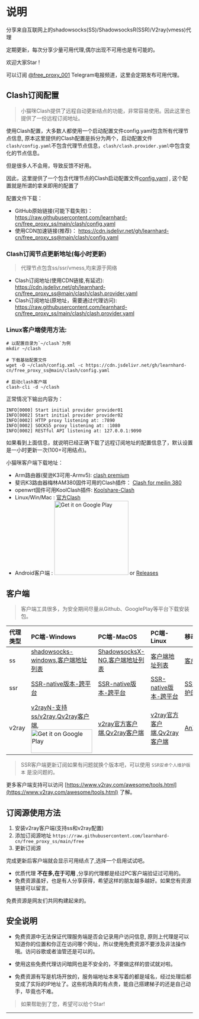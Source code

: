 # 说明

分享来自互联网上的shadowsocks(SS)/ShadowsocksR(SSR)/V2ray(vmess)代理

定期更新，每次分享少量可用代理,偶尔出现不可用也是有可能的。

欢迎大家Star !

可以订阅 [@free_proxy_001](https://t.me/free_proxy_001) Telegram电报频道，这里会定期发布可用代理。

## Clash订阅配置
> 小猫咪Clash提供了远程自动更新结点的功能，非常容易使用。因此这里也提供了一份远程订阅地址。


使用Clash配置，大多数人都使用一个启动配置文件config.yaml包含所有代理节点信息, 原本这里提供的Clash配置是拆分为两个，启动配置文件`clash/config.yaml`不包含代理节点信息，`clash/clash.provider.yaml`中包含变化的节点信息。 

但是很多人不会用，导致反馈不好用。

因此，这里提供了一个包含代理节点的Clash启动配置文件[config.yaml](https://raw.githubusercontent.com/learnhard-cn/free_proxy_ss/main/config.yaml) , 这个配置就是所谓的拿来即用的配置了

配置文件下载：
- GitHub原始链接(可能下载失败)： https://raw.githubusercontent.com/learnhard-cn/free_proxy_ss/main/clash/config.yaml
- 使用CDN加速链接(推荐)： https://cdn.jsdelivr.net/gh/learnhard-cn/free_proxy_ss@main/clash/config.yaml


### Clash订阅节点更新地址(每小时更新)
> 代理节点包含ss/ssr/vmess,均来源于网络

- Clash订阅地址(使用CDN链接,有延迟): https://cdn.jsdelivr.net/gh/learnhard-cn/free_proxy_ss@main/clash/clash.provider.yaml
- Clash订阅地址(原地址，需要通过代理访问): https://raw.githubusercontent.com/learnhard-cn/free_proxy_ss/main/clash/clash.provider.yaml


### Linux客户端使用方法:
```
# 以配置目录为`~/clash`为例
mkdir ~/clash

# 下载基础配置文件
wget -O ~/clash/config.xml -c https://cdn.jsdelivr.net/gh/learnhard-cn/free_proxy_ss@main/clash/config.yaml

# 启动clash客户端
clash-cli -d ~/clash

```

正常情况下输出内容为：
```
INFO[0000] Start initial provider provider01            
INFO[0002] Start initial provider provider02            
INFO[0002] HTTP proxy listening at: :7890               
INFO[0002] SOCKS5 proxy listening at: :1080             
INFO[0002] RESTful API listening at: 127.0.0.1:9090 
```
如果看到上面信息，就说明已经正确下载了远程订阅地址的配置信息了，默认设置是一小时更新一次(100+可用结点)。

小猫咪客户端下载地址：
- Arm路由器(斐逊K3可用-Armv5): [clash premium](https://github.com/Dreamacro/clash/releases/tag/premium)
- 斐讯K3路由器梅林AM380固件可用的Clash插件： [Clash for meilin 380](https://github.com/learnhard-cn/clash)
- openwrt固件可用KoolClash插件: [Koolshare-Clash](https://github.com/SukkaW/Koolshare-Clash)
- Linux/Win/Mac : [官方Clash](https://github.com/Dreamacro/clash/releases/latest)
- Android客户端 : <a href="https://play.google.com/store/apps/details?id=com.github.kr328.clash"><img width="200px" alt="Get it on Google Play" src="https://play.google.com/intl/en_us/badges/static/images/badges/en_badge_web_generic.png"/></a> or [Releases](https://github.com/Kr328/ClashForAndroid/releases)

## 客户端
> 客户端工具很多，为安全期间尽量从Github、GooglePlay等平台下载安装包。


| 代理类型| PC端-Windows| PC端-MacOS| PC端-Linux| 移动端-Android| 移动端-iOS|
|:---|:---|:---|:---|:---|:---|
| ss| [shadowsocks-windows](https://github.com/shadowsocks/shadowsocks-windows/releases),[客户端地址列表](https://shadowsocks.org/en/download/clients.html)| [ShadowsocksX-NG](https://github.com/shadowsocks/ShadowsocksX-NG/releases/),[客户端地址列表](https://shadowsocks.org/en/download/clients.html)| [客户端地址列表](https://shadowsocks.org/en/download/clients.html)| [客户端地址列表](https://shadowsocks.org/en/download/clients.html)| [客户端地址列表](https://shadowsocks.org/en/download/clients.html)|
| ssr| [SSR-native版本-跨平台](https://github.com/ShadowsocksR-Live/shadowsocksr-native/releases/latest)| [SSR-native版本-跨平台](https://github.com/ShadowsocksR-Live/shadowsocksr-native/releases/latest)| [SSR-native版本-跨平台](https://github.com/ShadowsocksR-Live/shadowsocksr-native/releases/latest)| [SSR安卓-个人维护的版本](https://github.com/HMBSbige/ShadowsocksR-Android/releases)| [shadowrocket](https://apps.apple.com/us/app/shadowrocket/id932747118),[potatso-lite](https://apps.apple.com/us/app/potatso-lite/id1239860606)|
| v2ray| [v2rayN-支持ss/v2ray](https://github.com/2dust/v2rayN/releases),[Qv2ray客户端](https://github.com/Qv2ray/Qv2ray/releases),<a href="https://play.google.com/store/apps/details?id=com.v2ray.ang"><img alt="Get it on Google Play" src="https://play.google.com/intl/en_us/badges/images/generic/en_badge_web_generic.png" width="165" height="64" /></a>| [v2ray官方客户端](https://github.com/v2fly/v2ray-core/releases),[Qv2ray客户端](https://github.com/Qv2ray/Qv2ray/releases)| [v2ray官方客户端](https://github.com/v2fly/v2ray-core/releases),[Qv2ray客户端](https://github.com/Qv2ray/Qv2ray/releases)| [AnXray](https://github.com/XTLS/AnXray),[v2rayNG](https://github.com/2dust/v2rayNG/releases/latest)| [Kitsunebi客户端](https://itunes.apple.com/us/app/kitsunebi-proxy-utility/id1446584073?mt=8)|


> SSR客户端更新订阅如果有问题就换个版本吧，可以使用 `SSR安卓个人维护版本` 是没问题的。


更多客户端支持可以访问 [https://www.v2ray.com/awesome/tools.html](https://www.v2ray.com/awesome/tools.html) 了解。

## 订阅源使用方法

1. 安装v2ray客户端(支持ss和v2ray配置)
2. 添加订阅源地址 `https://raw.githubusercontent.com/learnhard-cn/free_proxy_ss/main/free`
3. 更新订阅源


完成更新后客户端就会显示可用结点了,选择一个启用试试吧。

- 优质代理 **不在多,在于可用** ,分享的代理都是经过PC客户端验证过可用的。
- 免费资源虽好，也是有人分享获得，希望这样的朋友越多越好。如果您有资源链接可以留言。

免费资源是网友们共同构建起来的。

## 安全说明

- 免费资源中无法保证代理服务端是否会记录用户访问信息, 原则上代理是可以知道你的位置和你正在访问哪个网址，所以使用免费资源不要涉及非法操作哦。访问谷歌或者油管还是可以的。

- 使用这些免费代理访问暗网也是不安全的，不要做这样的尝试就对啦。

- 免费资源有写是机场开放的，服务端地址本来写着的都是域名，经过处理后都变成了实际的IP地址了。这些机场真的有点贵，能自己搭建梯子的还是自己动手，毕竟也不难。



> 如果帮助到了您，希望可以给个Star! 


---

